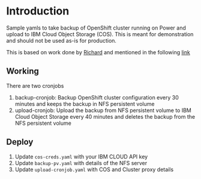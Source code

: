 # Introduction

Sample yamls to take backup of OpenShift cluster running on Power and upload to IBM Cloud Object Storage (COS).
This is meant for demonstration and should not be used as-is for production.

This is based on work done by [Richard](https://www.richardwalker.dev/author/richard-walker.html) and mentioned in the 
following [link](https://www.richardwalker.dev/ocp-45-rough-etcd-backup-cronjob.html)

## Working
There are two cronjobs
1. backup-cronjob: Backup OpenShift cluster configuration every 30 minutes and keeps the backup in NFS persistent volume
2. upload-cronjob: Upload the backup from NFS persistent volume to IBM Cloud Object Storage every 40 minutes and deletes the backup from the NFS persistent volume

## Deploy

1. Update `cos-creds.yaml` with your IBM CLOUD API key
2. Update `backup-pv.yaml` with details of the NFS server
3. Update `upload-cronjob.yaml` with COS and Cluster proxy details

